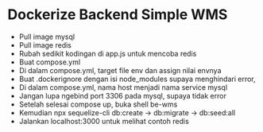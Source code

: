 # Dockerize Backend Simple WMS

- Pull image mysql
- Pull image redis
- Rubah sedikit kodingan di app.js untuk mencoba redis
- Buat compose.yml
- Di dalam compose.yml, target file env dan assign nilai envnya
- Buat .dockerignore dengan isi node_modules supaya menghindari error,
- Di dalam compose.yml, nama host menjadi nama service mysql
- Jangan lupa ngebind port 3306 pada mysql, supaya tidak error
- Setelah selesai compose up, buka shell be-wms
- Kemudian npx sequelize-cli db:create -> db:migrate -> db:seed:all
- Jalankan localhost:3000 untuk melihat contoh redis

